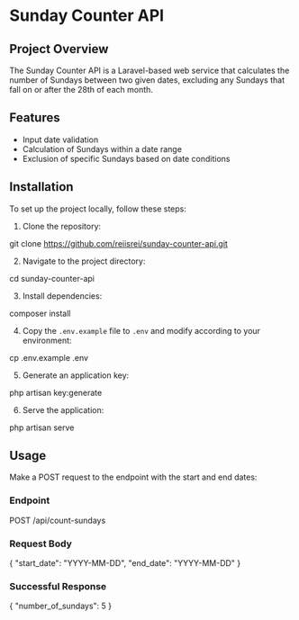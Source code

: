 # Sunday Counter API

## Project Overview
The Sunday Counter API is a Laravel-based web service that calculates the number of Sundays between two given dates, excluding any Sundays that fall on or after the 28th of each month.

## Features
- Input date validation
- Calculation of Sundays within a date range
- Exclusion of specific Sundays based on date conditions

## Installation
To set up the project locally, follow these steps:

1. Clone the repository:

git clone https://github.com/reiisrei/sunday-counter-api.git

2. Navigate to the project directory:

cd sunday-counter-api

3. Install dependencies:

composer install

4. Copy the `.env.example` file to `.env` and modify according to your environment:

cp .env.example .env

5. Generate an application key:

php artisan key:generate

6. Serve the application:

php artisan serve


## Usage
Make a POST request to the endpoint with the start and end dates:

### Endpoint

POST /api/count-sundays


### Request Body

{
  "start_date": "YYYY-MM-DD",
  "end_date": "YYYY-MM-DD"
}


### Successful Response

{
  "number_of_sundays": 5
}

